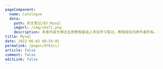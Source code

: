 ```yaml
---
pageComponent:
  name: Catalogue
  data:
    path: 杂文笔记/03.Mysql
    imgUrl: /img/shell.png
    description: 本章内容为博主在原教程基础上添加学习笔记，教程版权归原作者所有。来源：<a href='https://www.runoob.com/linux/linux-shell-variable.html' target='_blank'>Shell教程</a>
title: Mysql
date: 2022-06-02 08:54:01
permalink: /pages/87b1cc/
article: false
comment: false
editLink: false
---
```

